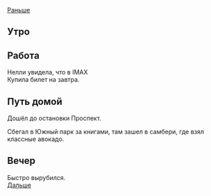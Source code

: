 [Раньше](../01/2021.01.31.md)  
## Утро
## Работа
Нелли увидела, что в IMAX   
Купила билет на завтра.
## Путь домой
Дошёл до остановки Проспект.

Сбегал в Южный парк за книгами, там зашел в самбери,  где взял классные авокадо.
## Вечер
Быстро вырубился.  
[Дальше](2021.02.02.md)

